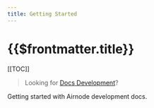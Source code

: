 ```yaml
---
title: Getting Started
---
```


# {{$frontmatter.title}}

<TocHeader />
[[TOC]]

> Looking for [Docs Development](../dev/)?

Getting started with Airnode development docs.
